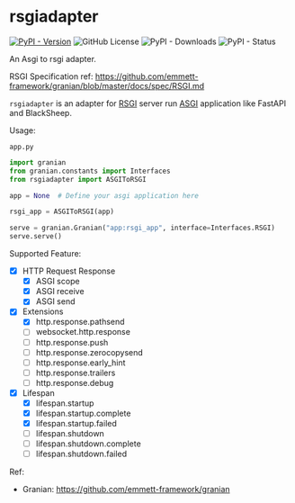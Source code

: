 # rsgiadapter

[![PyPI - Version](https://img.shields.io/pypi/v/rsgiadapter?style=for-the-badge)](https://pypi.org/project/rsgiadapter/) ![GitHub License](https://img.shields.io/github/license/belingud/rsgiadapter?style=for-the-badge) ![PyPI - Downloads](https://img.shields.io/pypi/dm/rsgiadapter?logo=pypi&cacheSeconds=86400&style=for-the-badge) ![PyPI - Status](https://img.shields.io/pypi/status/rsgiadapter?style=for-the-badge)

An Asgi to rsgi adapter.

RSGI Specification ref: https://github.com/emmett-framework/granian/blob/master/docs/spec/RSGI.md

`rsgiadapter` is an adapter for [RSGI](https://github.com/emmett-framework/granian/blob/master/docs/spec/RSGI.md) server run [ASGI](https://asgi.readthedocs.io) application like FastAPI and BlackSheep.

Usage:

`app.py`
```python
import granian
from granian.constants import Interfaces
from rsgiadapter import ASGIToRSGI

app = None  # Define your asgi application here

rsgi_app = ASGIToRSGI(app)

serve = granian.Granian("app:rsgi_app", interface=Interfaces.RSGI)
serve.serve()
```

Supported Feature:

- [x] HTTP Request Response
  - [x] ASGI scope
  - [x] ASGI receive
  - [x] ASGI send
- [x] Extensions
  - [x] http.response.pathsend
  - [ ] websocket.http.response
  - [ ] http.response.push
  - [ ] http.response.zerocopysend
  - [ ] http.response.early_hint
  - [ ] http.response.trailers
  - [ ] http.response.debug
- [x] Lifespan
  - [x] lifespan.startup
  - [x] lifespan.startup.complete
  - [x] lifespan.startup.failed
  - [ ] lifespan.shutdown
  - [ ] lifespan.shutdown.complete
  - [ ] lifespan.shutdown.failed

Ref:

- Granian: https://github.com/emmett-framework/granian
